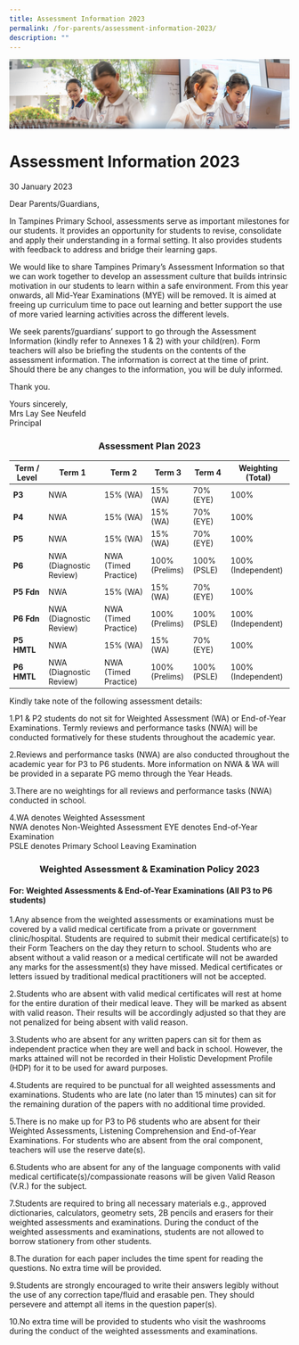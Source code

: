 ```yaml
---
title: Assessment Information 2023
permalink: /for-parents/assessment-information-2023/
description: ""
---
```

![](/images/ForParents.jpg)

Assessment Information 2023
===========================

30 January 2023

Dear Parents/Guardians,

In Tampines Primary School, assessments serve as important milestones for our students. It provides an opportunity for students to revise, consolidate and apply their understanding in a formal setting. It also provides students with feedback to address and bridge their learning gaps.

We would like to share Tampines Primary’s Assessment Information so that we can work together to develop an assessment culture that builds intrinsic motivation in our students to learn within a safe environment. From this year onwards, all Mid-Year Examinations (MYE) will be removed. It is aimed at freeing up curriculum time to pace out learning and better support the use of more varied learning activities across the different levels.

We seek parents’/guardians’ support to go through the Assessment Information (kindly refer to Annexes 1 &amp; 2) with your child(ren). Form teachers will also be briefing the students on the contents of the assessment information. The information is correct at the time of print. Should there be any changes to the information, you will be duly informed.

Thank you.

Yours sincerely,  
Mrs Lay See Neufeld  
Principal


### <center> **Assessment Plan 2023** </center>

| **Term / Level** | **Term 1**                 | **Term 2**              | **Term 3**        | **Term 4**  | **Weighting (Total)** |
|------------------|----------------------------|-------------------------|-------------------|-------------|-----------------------|
| **P3**           | NWA                        | 15% (WA)                | 15% (WA)          | 70% (EYE)   | 100%                  |
| **P4**           | NWA                        | 15% (WA)                | 15% (WA)          | 70% (EYE)   | 100%                  |
| **P5**           | NWA                        | 15% (WA)                | 15% (WA)          | 70% (EYE)   | 100%                  |
| **P6**           | NWA<br>(Diagnostic Review) | NWA<br>(Timed Practice) | 100%<br>(Prelims) | 100% (PSLE) | 100%<br>(Independent) |
| **P5 Fdn**       | NWA                        | 15% (WA)                | 15% (WA)          | 70% (EYE)   | 100%                  |
| **P6 Fdn**       | NWA<br>(Diagnostic Review) | NWA<br>(Timed Practice) | 100%<br>(Prelims) | 100% (PSLE) | 100%<br>(Independent) |
| **P5 HMTL**      | NWA                        | 15% (WA)                | 15% (WA)          | 70% (EYE)   | 100%                  |
| **P6 HMTL**      | NWA<br>(Diagnostic Review) | NWA<br>(Timed Practice) | 100%<br>(Prelims) | 100% (PSLE) | 100%<br>(Independent) |


Kindly take note of the following assessment details:

1.P1 &amp; P2 students do not sit for Weighted Assessment (WA) or End-of-Year Examinations. Termly reviews and performance tasks (NWA) will be conducted formatively for these students throughout the academic year.
  
2.Reviews and performance tasks (NWA) are also conducted throughout the academic year for P3 to P6 students. More information on NWA &amp; WA will be provided in a separate PG memo through the Year Heads.
  
3.There are no weightings for all reviews and performance tasks (NWA) conducted in school.
  
4.WA denotes Weighted Assessment  
    NWA denotes Non-Weighted Assessment EYE denotes End-of-Year Examination  
    PSLE denotes Primary School Leaving Examination
		
		
### <center> **Weighted Assessment &amp; Examination Policy 2023** </center>

#### **For: Weighted Assessments &amp; End-of-Year Examinations (All P3 to P6 students)**


1.Any absence from the weighted assessments or examinations must be covered by a valid medical certificate from a private or government clinic/hospital. Students are required to submit their medical certificate(s) to their Form Teachers on the day they return to school. Students who are absent without a valid reason or a medical certificate will not be awarded any marks for the assessment(s) they have missed. Medical certificates or letters issued by traditional medical practitioners will not be accepted.
  
2.Students who are absent with valid medical certificates will rest at home for the entire duration of their medical leave. They will be marked as absent with valid reason. Their results will be accordingly adjusted so that they are not penalized for being absent with valid reason.
  
3.Students who are absent for any written papers can sit for them as independent practice when they are well and back in school. However, the marks attained will not be recorded in their Holistic Development Profile (HDP) for it to be used for award purposes.
  
4.Students are required to be punctual for all weighted assessments and examinations. Students who are late (no later than 15 minutes) can sit for the remaining duration of the papers with no additional time provided.
  
5.There is no make up for P3 to P6 students who are absent for their Weighted Assessments, Listening Comprehension and End-of-Year Examinations. For students who are absent from the oral component, teachers will use the reserve date(s).
  
6.Students who are absent for any of the language components with valid medical certificate(s)/compassionate reasons will be given Valid Reason (V.R.) for the subject.
  
7.Students are required to bring all necessary materials e.g., approved dictionaries, calculators, geometry sets, 2B pencils and erasers for their weighted assessments and examinations. During the conduct of the weighted assessments and examinations, students are not allowed to borrow stationery from other students.
  
8.The duration for each paper includes the time spent for reading the questions. No extra time will be provided.
  
9.Students are strongly encouraged to write their answers legibly without the use of any correction tape/fluid and erasable pen. They should persevere and attempt all items in the question paper(s).
  
10.No extra time will be provided to students who visit the washrooms during the conduct of the weighted assessments and examinations.